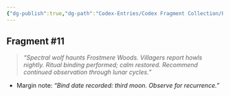 ```yaml
---
{"dg-publish":true,"dg-path":"Codex-Entries/Codex Fragment Collection/Fragment 11.md","permalink":"/codex-entries/codex-fragment-collection/fragment-11/","tags":["codex","fragment"],"dgShowFileTree":true}
---
```


## **Fragment #11**

> _“Spectral wolf haunts Frostmere Woods. Villagers report howls nightly. Ritual binding performed; calm restored. Recommend continued observation through lunar cycles.”_

- Margin note: _“Bind date recorded: third moon. Observe for recurrence.”_